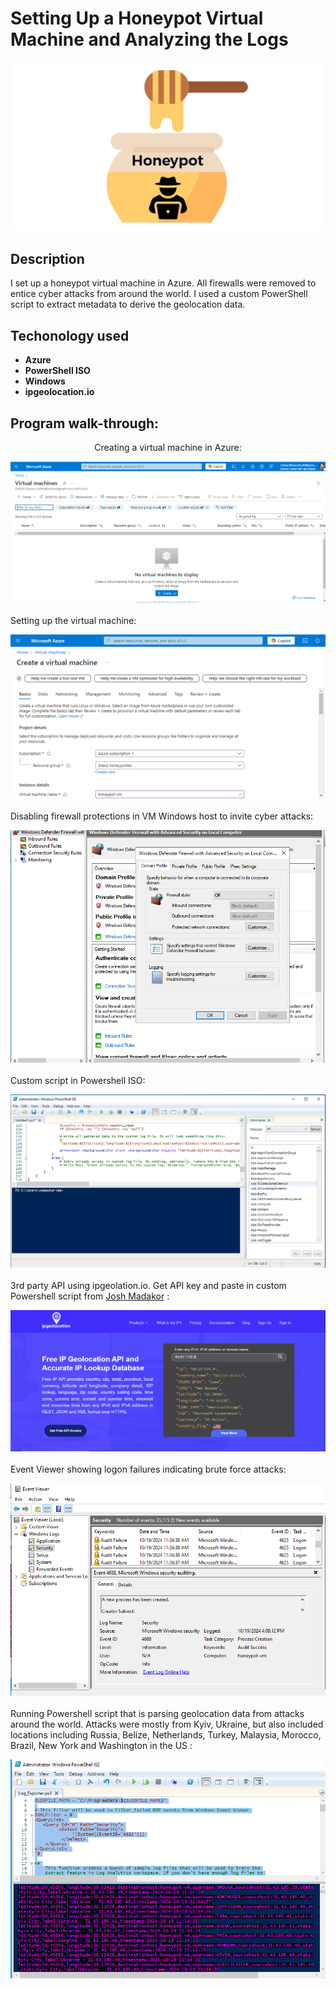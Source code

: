 <h1>Setting Up a Honeypot Virtual Machine and Analyzing the Logs</h1>

![](https://github.com/rbrianshutt/honeypot_virtual_machine/blob/main/images/honeypot.png)

<h2>Description</h2>
I set up a honeypot virtual machine in Azure.  All firewalls were removed to entice cyber attacks from around the world. I used a custom PowerShell script to extract metadata to derive the geolocation data.   
<br />

<h2>Techonology used</h2>

- <b>Azure</b> 
- <b>PowerShell ISO</b>
- <b>Windows</b>
- <b>ipgeolocation.io</b>


<h2>Program walk-through:</h2>

<p align="center">
Creating a virtual machine in Azure:  <br/>
 
![](https://github.com/rbrianshutt/honeypot_virtual_machine/blob/main/images/create_virtual_machine.PNG)
<br />
<br />
Setting up the virtual machine:  <br/>

![](https://github.com/rbrianshutt/honeypot_virtual_machine/blob/main/images/setup_virtual_machine.PNG)
<br />
<br />
Disabling firewall protections in VM Windows host to invite cyber attacks:  <br/>

![](https://github.com/rbrianshutt/honeypot_virtual_machine/blob/main/images/disable_fireware.PNG)
<br />
<br />
Custom script in Powershell ISO:  <br/>

![](https://github.com/rbrianshutt/honeypot_virtual_machine/blob/main/images/script_security_log_powershell.PNG)
<br />
<br />
3rd party API using ipgeolation.io.  Get API key and paste in custom Powershell script from [Josh Madakor]([https://www.example.com](https://github.com/joshmadakor1/Sentinel-Lab/blob/main/Custom_Security_Log_Exporter.ps1))
:  <br/>

![](https://github.com/rbrianshutt/honeypot_virtual_machine/blob/main/images/ipgeolocation.PNG)
<br />
<br />
Event Viewer showing logon failures indicating brute force attacks:  <br/>

![](https://github.com/rbrianshutt/honeypot_virtual_machine/blob/main/images/event_viewer.PNG)
<br />
<br />
Running Powershell script that is parsing geolocation data from attacks around the world.  Attacks were mostly from Kyiv, Ukraine, but also included locations including Russia, Belize, Netherlands, Turkey, Malaysia, Morocco, Brazil, New York and Washington in the US :  <br/>

![](https://github.com/rbrianshutt/honeypot_virtual_machine/blob/main/images/powershell_script_parsing_data.PNG)
</p>

<!--
 ```diff
- text in red
+ text in green
! text in orange
# text in gray
@@ text in purple (and bold)@@
```
--!>
